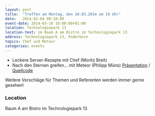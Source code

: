 ```yaml
---
layout: post
title:  "Treffen am Montag, den 10.03.2014 um 19 Uhr"
date:   2014-02-04 00:18:00
event-date: 2014-03-10 19:00:00+01:00
location: Technologiepark 13
location-text: im Raum A am Bistro im Technologiepark 13
address: Technologiepark 13, Paderborn
topics: Chef und Meteor
categories: events
---
```


* Leckere Server-Rezepte mit Chef (Moritz Breit)
* Nach den Sternen greifen... mit Meteor (Philipp Müns) [Präsentation](http://de.slideshare.net/pmuens/nach-den-sternen-greifen-mit-meteor) / [Quellcode](https://github.com/pmuens/programming_languages)

Weitere Vorschläge für Themen und Referenten werden immer gerne gesehen!

### Location

Raum A am Bistro im Technologiepark 13

